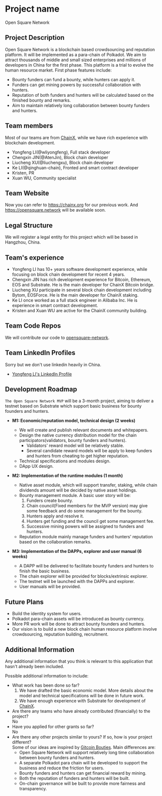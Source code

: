 # Project name
Open Square Network

## Project Description
Open Square Network is a blockchain based crowdsourcing and reputation platform. It will be implemented as a para-chain
of Polkadot. We aim to attract thousands of middle and small sized enterprises and millions of developers in China for the first phase. 
This platform is a trial to evolve the human resource market. First phase features include:
- Bounty funders can fund a bounty, while hunters can apply it.
- Funders can get mining powers by successful collaboration with hunters.
- Reputation of both funders and hunters will be calculated based on the finished bounty and remarks.
- Aim to maintain relatively long collaboration between bounty funders and hunters.

## Team members
Most of our teams are from [ChainX](https://chainx.org/), while we have rich experience with blockchain development.

* Yongfeng LI(@wliyongfeng), Full stack developer
* Chengxin JIN(@AtenJin), Block chain developer
* Liucheng XU(@liuchengxu), Block chain developer
* Ke LI(@qinghuan-chain), Fronted and smart contract developer
* Kristen, PR
* Xuan WU, Community specialist

## Team Website	
Now you can refer to https://chainx.org for our previous work. And https://opensquare.network will be available soon.

## Legal Structure 
We will register a legal entity for this project which will be based in Hangzhou, China.

## Team's experience

- Yongfeng LI has 10+ years software development experience, while focusing on block chain development for recent 4 years.
- Chengxin JIN has rich development experience for Bitcoin, Ethereum, EOS and Substrate. He is the main developer for ChainX Bitcoin bridge.
- Liucheng XU participate in several block chain development including Bytom, EOSForce. He is the main developer for ChainX staking. 
- Ke LI once worked as a full stack engineer in Alibaba Inc. He is experience in smart contract development.
- Kristen and Xuan WU are active for the ChainX community building.

## Team Code Repos
We will contribute our code to [opensquare-network](https://github.com/opensquare-network).

## Team LinkedIn Profiles
Sorry but we don't use linkedin heavily in China.

- [Yongfeng LI's LinkedIn Profile](https://www.linkedin.com/in/yongfeng-li-80950017/)

## Development Roadmap
`The Open Square Network MVP` will be a 3-month project, aiming to deliver a testnet based on Substrate which support basic business for bounty founders and hunters.

* **M1: Economic/reputation model, technical design (2 weeks)**
  - We will create and publish relevant documents and whitepapers.
  - Design the native currency distribution model for the chain participators(validators, bounty funders and hunters).
    - Validators' reward model will be relatively stable.
    - Several candidate reward models will be apply to keep funders and hunters from cheating to get higher reputation.
  - Technical specifications and modules design.
  - DApp UX design.
  
* **M2: Implementation of the runtime modules (1 month)**
  - Native asset module, which will support transfer, staking, while chain dividends amount will be decided by native asset holdings.
  - Bounty management module. A basic user story will be:
    1. Funders create bounty.
    2. Chain council(Fixed members for the MVP version) may give some feedback and do some management for the bounty.
    3. Hunters apply and resolve it.
    4. Hunters get funding and the council get some management fee.
    5. Successive mining powers will be assigned to funders and hunters.
  - Reputation module mainly manage funders and hunters' reputation based on the collaboration remarks.
  
* **M3: Implementation of the DAPPs, explorer and user manual (6 weeks)**
  - A DAPP will be delivered to facilitate bounty funders and hunters to finish the basic business.
  - The chain explorer will be provided for blocks/extrinsic explorer.
  - The testnet will be launched with the DAPPs and explorer.
  - User manuals will be provided.
  

## Future Plans
* Build the identity system for users.
* Polkadot para-chain assets will be introduced as bounty currency.
* More PR work will be done to attract bounty founders and hunters.
* Our vision is to build a new block chain human resource platform involve crowdsourcing, reputation building, recruitment.

## Additional Information
Any additional information that you think is relevant to this application that hasn't already been included.

Possible additional information to include:
* What work has been done so far?  
  1. We have drafted the basic economic model. More details about the model and technical specifications will be done in future work.
  2. We have enough experience with Substrate for development of [ChainX](https://github.com/chainx-org). 
* Are there any teams who have already contributed (financially) to the project?  
No
* Have you applied for other grants so far?  
No
* Are there any other projects similar to yours? If so, how is your project different?  
Some of our ideas are inspired by [Gitcoin Bouties](https://gitcoin.co/bounties/funder). Main differences are:
  - Open Square Network will support relatively long time collaboration between bounty funders and hunters.
  - A separate Polkadot para chain will be developed to support the business and reduce the friction for users.
  - Bounty funders and hunters can get financial reward by mining.   
  - Both the reputation of funders and hunters will be built.
  - On-chain governance will be built to provide more fairness and transparency.
